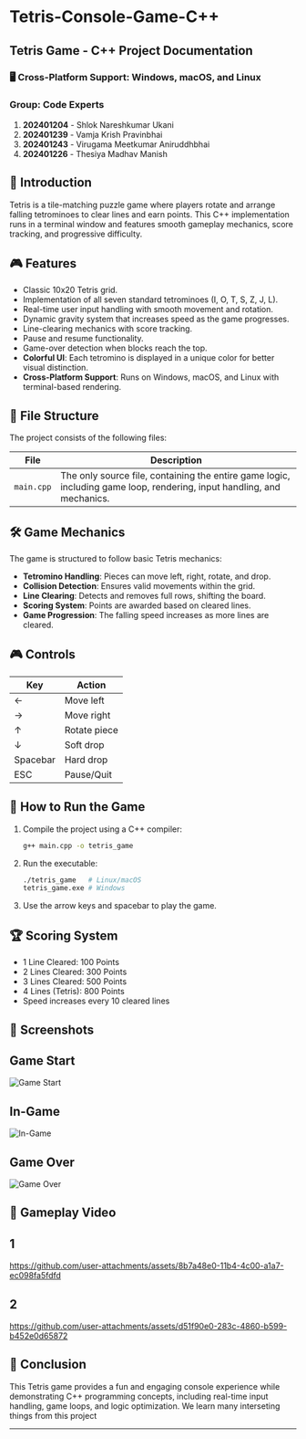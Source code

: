 # Tetris-Console-Game-C++

## Tetris Game - C++ Project Documentation

### 🖥️ Cross-Platform Support: Windows, macOS, and Linux

### Group: Code Experts
1. **202401204** - Shlok Nareshkumar Ukani
2. **202401239** - Vamja Krish Pravinbhai
3. **202401243** - Virugama Meetkumar Aniruddhbhai
4. **202401226** - Thesiya Madhav Manish

## 📌 Introduction
Tetris is a tile-matching puzzle game where players rotate and arrange falling tetrominoes to clear lines and earn points. This C++ implementation runs in a terminal window and features smooth gameplay mechanics, score tracking, and progressive difficulty.

## 🎮 Features
- Classic 10x20 Tetris grid.
- Implementation of all seven standard tetrominoes (I, O, T, S, Z, J, L).
- Real-time user input handling with smooth movement and rotation.
- Dynamic gravity system that increases speed as the game progresses.
- Line-clearing mechanics with score tracking.
- Pause and resume functionality.
- Game-over detection when blocks reach the top.
- **Colorful UI**: Each tetromino is displayed in a unique color for better visual distinction.
- **Cross-Platform Support**: Runs on Windows, macOS, and Linux with terminal-based rendering.

## 📂 File Structure
The project consists of the following files:

| File | Description |
|------|------------|
| `main.cpp` | The only source file, containing the entire game logic, including game loop, rendering, input handling, and mechanics. |

## 🛠️ Game Mechanics
The game is structured to follow basic Tetris mechanics:
- **Tetromino Handling**: Pieces can move left, right, rotate, and drop.
- **Collision Detection**: Ensures valid movements within the grid.
- **Line Clearing**: Detects and removes full rows, shifting the board.
- **Scoring System**: Points are awarded based on cleared lines.
- **Game Progression**: The falling speed increases as more lines are cleared.

## 🎮 Controls
| Key | Action |
|-----|--------|
| ← | Move left |
| → | Move right |
| ↑ | Rotate piece |
| ↓ | Soft drop |
| Spacebar | Hard drop |
| ESC | Pause/Quit |

## 🚀 How to Run the Game
1. Compile the project using a C++ compiler:
   ```sh
   g++ main.cpp -o tetris_game
   ```
2. Run the executable:
   ```sh
   ./tetris_game   # Linux/macOS
   tetris_game.exe # Windows
   ```
3. Use the arrow keys and spacebar to play the game.

## 🏆 Scoring System
- 1 Line Cleared: 100 Points
- 2 Lines Cleared: 300 Points
- 3 Lines Cleared: 500 Points
- 4 Lines (Tetris): 800 Points
- Speed increases every 10 cleared lines

## 📸 Screenshots
## Game Start 
![Game Start](https://github.com/user-attachments/assets/6cbbcf8a-ced7-4d4b-ba9e-8ae24a97d639)

## In-Game
![In-Game](https://github.com/user-attachments/assets/aa85aea4-d98f-4855-8e71-fcd8ef48c878)

## Game Over
![Game Over](https://github.com/user-attachments/assets/5cf3fda3-3f9f-4304-ba1f-8f48a8d486d0)


## 🎥 Gameplay Video
## 1
https://github.com/user-attachments/assets/8b7a48e0-11b4-4c00-a1a7-ec098fa5fdfd
## 2
https://github.com/user-attachments/assets/d51f90e0-283c-4860-b599-b452e0d65872


## 🎯 Conclusion
This Tetris game provides a fun and engaging console experience while demonstrating C++ programming concepts, including real-time input handling, game loops, and logic optimization. We learn many interseting things from this project

---

